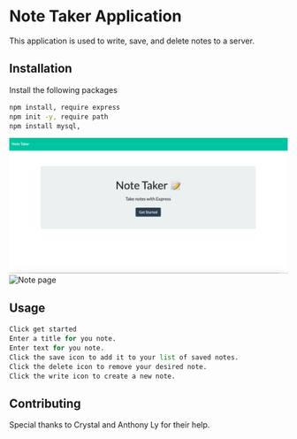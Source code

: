 # Note Taker Application

This application is used to write, save, and delete notes to a server.

## Installation

Install the following packages

```bash
npm install, require express
npm init -y, require path
npm install mysql,
```
![Home page](./images/home-page.png)
![Note page](.images/note-page.png)

## Usage

```python
Click get started
Enter a title for you note.
Enter text for you note.
Click the save icon to add it to your list of saved notes.
Click the delete icon to remove your desired note. 
Click the write icon to create a new note.
```

## Contributing
Special thanks to Crystal and Anthony Ly for their help. 

